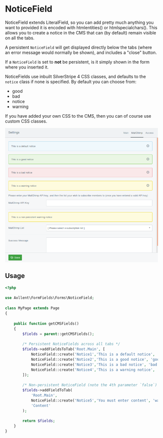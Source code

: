 # NoticeField

NoticeField extends LiteralField, so you can add pretty much anything you want to
provided it is encoded with htmlentities() or htmlspecialchars().
This allows you to create a notice in the CMS that can (by default) remain visible on all the tabs.

A persistent `NoticeField` will get displayed directly below the tabs (where an
error message would normally be shown), and includes a "close" button.

If a `NoticeField` is set to **not** be persistent, is it simply shown in the form
where you inserted it.

NoticeFields use inbuilt SilverStripe 4 CSS classes, and defaults to the `notice`
class if none is specified. By default you can choose from:

- good
- bad
- notice
- warning

If you have added your own CSS to the CMS, then you can of course use custom CSS classes.

![NoticeField](img/NoticeField.png "NoticeField Example")

## Usage

```php
<?php

use Axllent\FormFields\Forms\NoticeField;

class MyPage extends Page
{

    public function getCMSFields()
    {
        $fields = parent::getCMSFields();

        /* Persistent NoticeFields across all tabs */
        $fields->addFieldsToTab('Root.Main', [
            NoticeField::create('Notice1','This is a default notice', 'notice'),
            NoticeField::create('Notice2','This is a good notice', 'good'),
            NoticeField::create('Notice3','This is a bad notice', 'bad'),
            NoticeField::create('Notice4','This is a warning notice', 'warning'),
        ]);

        /* Non-persistent NoticeField (note the 4th parameter `false`) */
        $fields->addFieldToTab(
            'Root.Main',
            NoticeField::create('Notice5','You must enter content', 'warning', false),
            'Content'
        );

        return $fields;
    }
}
```
